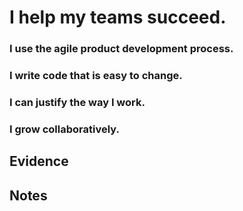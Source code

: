 # I help my teams succeed.

### I use the agile product development process.
### I write code that is easy to change.
### I can justify the way I work.
### I grow collaboratively.

## Evidence

## Notes